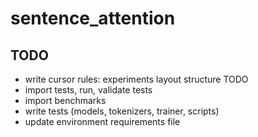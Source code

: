 # sentence_attention

## TODO

* write cursor rules: experiments layout structure TODO
* import tests, run, validate tests
* import benchmarks
* write tests (models, tokenizers, trainer, scripts)
* update environment requirements file